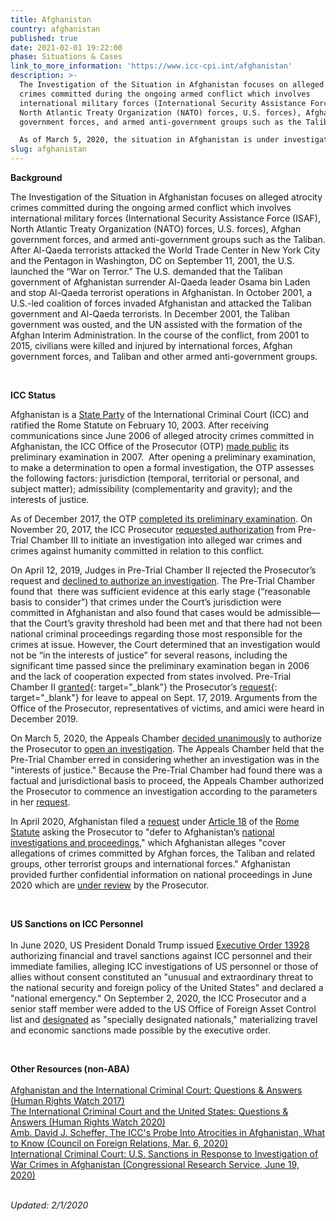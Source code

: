 ```yaml
---
title: Afghanistan
country: afghanistan
published: true
date: 2021-02-01 19:22:00
phase: Situations & Cases
link_to_more_information: 'https://www.icc-cpi.int/afghanistan'
description: >-
  The Investigation of the Situation in Afghanistan focuses on alleged atrocity
  crimes committed during the ongoing armed conflict which involves
  international military forces (International Security Assistance Force (ISAF),
  North Atlantic Treaty Organization (NATO) forces, U.S. forces), Afghan
  government forces, and armed anti-government groups such as the Taliban.

  As of March 5, 2020, the situation in Afghanistan is under investigation.
slug: afghanistan
---
```


**Background**

The Investigation of the Situation in Afghanistan focuses on alleged atrocity crimes committed during the ongoing armed conflict which involves international military forces (International Security Assistance Force (ISAF), North Atlantic Treaty Organization (NATO) forces, U.S. forces), Afghan government forces, and armed anti-government groups such as the Taliban. After Al-Qaeda terrorists attacked the World Trade Center in New York City and the Pentagon in Washington, DC on September 11, 2001, the U.S. launched the “War on Terror.” The U.S. demanded that the Taliban government of Afghanistan surrender Al-Qaeda leader Osama bin Laden and stop Al-Qaeda terrorist operations in Afghanistan. In October 2001, a U.S.-led coalition of forces invaded Afghanistan and attacked the Taliban government and Al-Qaeda terrorists. In December 2001, the Taliban government was ousted, and the UN assisted with the formation of the Afghan Interim Administration. In the course of the conflict, from 2001 to 2015, civilians were killed and injured by international forces, Afghan government forces, and Taliban and other armed anti-government groups.&nbsp;

&nbsp;

**ICC Status**

Afghanistan is a [State Party](https://asp.icc-cpi.int/en_menus/asp/states%20parties/asian%20states/Pages/afghanistan.aspx) of the International Criminal Court (ICC) and ratified the Rome Statute on February 10, 2003. After receiving communications since June 2006 of alleged atrocity crimes committed in Afghanistan, the ICC Office of the Prosecutor (OTP) [made public](https://www.icc-cpi.int/NR/rdonlyres/63682F4E-49C8-445D-8C13-F310A4F3AEC2/284116/OTPReportonPreliminaryExaminations13December2011.pdf) its preliminary examination in 2007.&nbsp; After opening a preliminary examination, to make a determination to open a formal investigation, the OTP assesses the following factors: jurisdiction (temporal, territorial or personal, and subject matter); admissibility (complementarity and gravity); and the interests of justice.&nbsp;

As of December 2017, the OTP [completed its preliminary examination](https://www.icc-cpi.int/itemsDocuments/2017-PE-rep/2017-otp-rep-PE_ENG.pdf). On November 20, 2017, the ICC Prosecutor [requested authorization](https://www.icc-cpi.int/Pages/item.aspx?name=171120-otp-stat-afgh) from Pre-Trial Chamber III to initiate an investigation into alleged war crimes and crimes against humanity committed in relation to this conflict.

On April 12, 2019, Judges in Pre-Trial Chamber II rejected the Prosecutor’s request and [declined to authorize an investigation](https://www.icc-cpi.int/Pages/item.aspx?name=pr1448). The Pre-Trial Chamber found that &nbsp;there was sufficient evidence at this early stage (“reasonable basis to consider”) that crimes under the Court’s jurisdiction were committed in Afghanistan and also found that cases would be admissible—that the Court’s gravity threshold had been met and that there had not been national criminal proceedings regarding those most responsible for the crimes at issue. However, the Court determined that an investigation would not be “in the interests of justice” for several reasons, including the significant time passed since the preliminary examination began in 2006 and the lack of cooperation expected from states involved. Pre-Trial Chamber II [granted](https://www.icc-cpi.int/Pages/item.aspx?name=pr1479){: target="_blank"} the Prosecutor’s [request](https://www.icc-cpi.int/CourtRecords/CR2019_03060.PDF){: target="_blank"} for leave to appeal on Sept. 17, 2019. Arguments from the Office of the Prosecutor, representatives of victims, and amici were heard in December 2019.

On March 5, 2020, the Appeals Chamber [decided unanimously](https://www.icc-cpi.int/Pages/item.aspx?name=pr1516) to authorize the Prosecutor to [open an investigation](https://www.icc-cpi.int/Pages/item.aspx?name=200305-otp-statement-afghanistan). The Appeals Chamber held that the Pre-Trial Chamber erred in considering whether an investigation was in the "interests of justice." Because the Pre-Trial Chamber had found there was a factual and jurisdictional basis to proceed, the Appeals Chamber authorized the Prosecutor to commence an investigation according to the parameters in her [request](https://www.icc-cpi.int/Pages/item.aspx?name=171120-otp-stat-afgh).&nbsp;

In April 2020, Afghanistan filed a&nbsp;[request](https://www.icc-cpi.int/CourtRecords/CR2020_01537.PDF)&nbsp;under [Article 18](https://www.casematrixnetwork.org/cmn-knowledge-hub/icc-commentary-clicc/commentary-rome-statute/commentary-rome-statute-part-2-articles-11-21/) of the [Rome Statute](https://www.icc-cpi.int/NR/rdonlyres/ADD16852-AEE9-4757-ABE7-9CDC7CF02886/283503/RomeStatutEng1.pdf)&nbsp;asking the Prosecutor to "defer to Afghanistan’s [national investigations and proceedings](https://www.icc-cpi.int/RelatedRecords/CR2020_01538.PDF)," which Afghanistan alleges "cover allegations of crimes committed by Afghan forces, the Taliban and related groups, other terrorist groups and international forces." Afghanistan provided further confidential information on national proceedings in June 2020 which are [under review](https://asp.icc-cpi.int/iccdocs/asp_docs/ASP19/ICC-ASP-19-9-ENG-ICC%20Activities-Court--16nov20-1800.pdf) by the Prosecutor.

&nbsp;

**US Sanctions on ICC Personnel**<br><br>In June 2020, US President Donald Trump issued [Executive Order 13928](https://www.federalregister.gov/documents/2020/06/15/2020-12953/blocking-property-of-certain-persons-associated-with-the-international-criminal-court) authorizing financial and travel sanctions against ICC personnel and their immediate families, alleging ICC investigations of US personnel or those of allies without consent constituted an "unusual and extraordinary threat to the national security and foreign policy of the United States" and declared a "national emergency." On September 2, 2020, the ICC Prosecutor and a senior staff member were added to the US Office of Foreign Asset Control list and&nbsp;[designated](https://home.treasury.gov/policy-issues/financial-sanctions/sanctions-programs-and-country-information/blocking-property-of-certain-persons-associated-with-the-international-criminal-court-sanctions)&nbsp;as "specially designated nationals," materializing travel and economic sanctions made possible by the executive order.

&nbsp;

**Other Resources (non-ABA)**<br><br>[Afghanistan and the International Criminal Court: Questions & Answers (Human Rights Watch 2017)](https://www.hrw.org/news/2017/11/20/afghanistan-and-international-criminal-court)<br>[The International Criminal Court and the United States: Questions & Answers (Human Rights Watch 2020)](https://www.hrw.org/news/2020/09/02/qa-international-criminal-court-and-united-states)<br>[Amb. David J. Scheffer, The ICC's Probe Into Atrocities in Afghanistan, What to Know (Council on Foreign Relations, Mar. 6, 2020)](https://www.cfr.org/article/iccs-probe-atrocities-afghanistan-what-know)<br>[International Criminal Court: U.S. Sanctions in Response to Investigation of War Crimes in Afghanistan (Congressional Research Service, June 19, 2020)](https://fas.org/sgp/crs/row/IN11428.pdf)

<br>*Updated: 2/1/2020*
